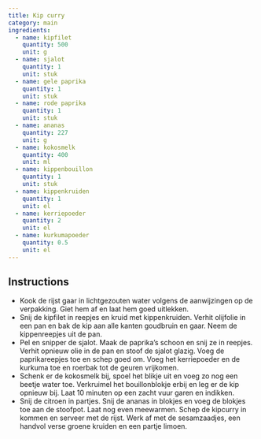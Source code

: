 ```yaml
---
title: Kip curry
category: main
ingredients:
  - name: kipfilet
    quantity: 500
    unit: g
  - name: sjalot
    quantity: 1
    unit: stuk
  - name: gele paprika
    quantity: 1
    unit: stuk
  - name: rode paprika
    quantity: 1
    unit: stuk
  - name: ananas
    quantity: 227
    unit: g
  - name: kokosmelk
    quantity: 400
    unit: ml
  - name: kippenbouillon
    quantity: 1
    unit: stuk
  - name: kippenkruiden
    quantity: 1
    unit: el
  - name: kerriepoeder
    quantity: 2
    unit: el
  - name: kurkumapoeder
    quantity: 0.5
    unit: el
---
```


<Recipe />

## Instructions

- Kook de rijst gaar in lichtgezouten water volgens de aanwijzingen op de verpakking. Giet hem af en laat hem goed uitlekken.
- Snij de kipfilet in reepjes en kruid met kippenkruiden. Verhit olijfolie in een pan en bak de kip aan alle kanten goudbruin en gaar. Neem de kippenreepjes uit de pan.
- Pel en snipper de sjalot. Maak de paprika’s schoon en snij ze in reepjes. Verhit opnieuw olie in de pan en stoof de sjalot glazig. Voeg de paprikareepjes toe en schep goed om. Voeg het kerriepoeder en de kurkuma toe en roerbak tot de geuren vrijkomen.
- Schenk er de kokosmelk bij, spoel het blikje uit en voeg zo nog een beetje water toe. Verkruimel het bouillonblokje erbij en leg er de kip opnieuw bij. Laat 10 minuten op een zacht vuur garen en indikken.
- Snij de citroen in partjes. Snij de ananas in blokjes en voeg de blokjes toe aan de stoofpot. Laat nog even meewarmen. Schep de kipcurry in kommen en serveer met de rijst. Werk af met de sesamzaadjes, een handvol verse groene kruiden en een partje limoen.
